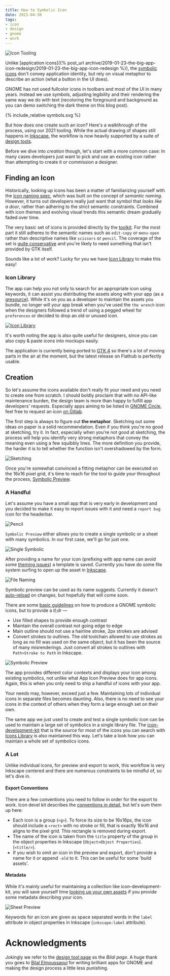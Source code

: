 ```yaml
---
title: How to Symbolic Icon
date: 2021-04-30
tags:
- icon
- design
- gnome
- work
---
```

![Icon Tooling](icon-tooling.svg)

Unlike [application icons]({% post_url archive/2019-01-23-the-big-app-icon-redesign/2019-01-23-the-big-app-icon-redesign %}), the [symbolic icons](https://teams.pages.gitlab.gnome.org/Design/hig-www/guidelines/ui-icons.html) don't convey application identity, but rely on visual metaphor to describe an action (what a button in the UI does).

GNOME has not used fullcolor icons in toolbars and most of the UI in many years. Instead we use symbols, adjusting legibility and their rendering the same way we do with text (recoloring the foreground and background as you can demo switching the dark theme on this blog post).

{% include_relative symbols.svg %}

But how does one create such an icon? Here's a walkthrough of the process, using our 2021 tooling. While the actual drawing of shapes still happens in [Inkscape](https://flathub.org/apps/details/org.inkscape.Inkscape), the workflow is now heavily supported by a suite of [design tools](https://tools.design.gnome.org).


Before we dive into *creation* though, let's start with a more common case: In many cases developers just want to pick and use an existing icon rather than attempting to create it or commission a designer.

## Finding an Icon

Historically, looking up icons has been a matter of familiarizing yourself with the [icon naming spec](https://developer.gnome.org/icon-naming-spec/), which was built on the concept of *semantic naming*. However, it turns out developers really just want that symbol that *looks like a door*, rather than adhering to the strict semantic constraints. Combined with icon themes and evolving visual trends this semantic dream gradually faded over time.

The very basic set of icons is provided directly by the [toolkit](https://gtk.org). For the most part it still adheres to the semantic names such as `edit-copy` or `menu-open` rather than descriptive names like `scissors` or `pencil`. The coverage of the set is [quite conservative](https://gitlab.gnome.org/GNOME/gtk/-/tree/master/gtk/icons/scalable) and you're likely to need something that isn't provided by GTK itself. 

Sounds like a lot of work? Lucky for you we have [Icon Library](https://flathub.org/apps/details/org.gnome.design.IconLibrary) to make this easy!

### Icon Library

The app can help you not only to search for an appropriate icon using keywords, it can assist you distributing the assets along with your app (as a [gresource](https://developer.gnome.org/gio/stable/GResource.html)). While it's on you as a developer to maintain the assets you bundle, no longer will your app break when you've used the `the wrench` icon when the designers followed a trend of using a pegged wheel for `preferences` or decided to drop an old or unused icon.

[![Icon Library](icon-library.png)](https://flathub.org/apps/details/org.gnome.design.IconLibrary)

It's worth noting the app is also quite useful for designers, since you can also copy & paste icons into mockups easily.

The application is currently being ported to [GTK 4](https://gtk.org) so there's a lot of moving parts in the air at the moment, but the latest release on Flathub is perfectly usable.

## Creation

So let's assume the icons available don't really fit your need and you need to create one from scratch. I should boldly proclaim that with no API-like maintenance burden, the design team is more than happy to fulfill app developers' requests. Especially apps aiming to be listed in [GNOME Circle](https://circle.gnome.org), feel free to request an icon [on Gitlab](https://gitlab.gnome.org/Teams/Design/icon-development-kit/-/issues). 

The first step is always to figure out **the metaphor**. Sketching out some ideas on paper is a solid recommendation. Even if you think you're no good at sketching, try it. In fact, especially when you're not good at sketching, the process will help you identify very strong metaphors that convey the meaning even using a few squibbly lines. The more definition you provide, the harder it is to tell whether the function isn't overshadowed by the form.

![Sketching](sketching.png)

Once you're somewhat convinced a fitting metaphor can be executed on the 16x16 pixel grid, it's time to reach for the tool to guide your throughout the process, [Symbolic Preview](https://flathub.org/apps/details/org.gnome.design.SymbolicPreview).

### A Handful

Let's assume you have a small app that is very early in development and you decided to make it easy to report issues with it and need a `report bug` icon for the headerbar.

![Pencil](pencil.jpg)

`Symbolic Preview` either allows you to create a single symbolic or a sheet with many symbolics. In our first case, we'll go for just one.

![Single Symbolic](single-vs-many.png)

After providing a name for your icon (prefixing with app name can avoid some [theming issues](https://gitlab.gnome.org/GNOME/gnome-screenshot/-/issues/125)) a template is saved. Currently you have do some file system surfing to open up the asset in [Inkscape](https://flathub.org/apps/details/org.inkscape.Inkscape).

![File Naming](single-1.png)

Symbolic preview can be used as its name suggests. Currently it doesn't [auto-reload](https://gitlab.gnome.org/World/design/symbolic-preview/-/issues/26) on changes, but hopefully that will come soon. 

There are some [basic guidelines](https://teams.pages.gitlab.gnome.org/Design/hig-www/guidelines/ui-icons.html) on how to produce a GNOME symbolic icons, but to provide a *tl;dr* &mdash; 

* Use filled shapes to provide enough contrast
* Maintain the overall contrast not going edge to edge
* Main outline should not use a hairline stroke, 2px strokes are advised
* Convert strokes to outlines. The old toolchain allowed to use strokes as long as no fill was used on the same object, but it has been the source of many misrenderings. Just convert all strokes to outlines with `Path>Stroke to Path` in Inkscape.

![Symbolic Preview](single-2.png)

The app provides different color contexts and displays your icon among existing symbolics, not unlike what App Icon Preview does for app icons. Again, this is when you only need to ship a handful of icons with your app.

Your needs may, however, exceed just a few. Maintaining lots of individual icons in separate files becomes daunting. Also, there is no need to see your icons in the context of others when they form a large enough set on their own. 

The same app we just used to create and test a single symbolic icon can be used to maintain a large set of symbolics in a single library file. The [icon-development-kit](https://gitlab.gnome.org/Teams/Design/icon-development-kit) that is the source for most of the icons you can search with [Icons Library](https://flathub.org/apps/details/org.gnome.design.IconLibrary) is also maintained this way. Let's take a look how you can maintain a whole set of symbolics icons.

### A Lot

Unlike individual icons, for preview and export to work, this workflow is very Inkscape centered and there are numerous constraints to be mindful of, so let's dive in.

#### Export Conventions
There are a few conventions you need to follow in order for the export to work. Icon devel kit describes the [conventions in detail](https://gitlab.gnome.org/Teams/Design/icon-development-kit), but let's sum them up here:

- Each icon is a group (`<g>`). To force its size to be 16x16px, the icon should include a `<rect>` with no stroke or fill, that is exactly 16x16 and aligns to the pixel grid. This rectangle is removed during export.
- The name of the icon is taken from the `title` property of the group in the object properties in Inkscape (`Object>Object Properties`). (`<title/>`).
- If you wish to omit an icon in the preview and export, don't provide a name for it or append `-old` to it. This can be useful for some 'build assets'.

#### Metadata
While it's mainly useful for maintaining a collection like icon-development-kit, you will save yourself time [looking up your own assets](https://gitlab.gnome.org/World/design/symbolic-preview/-/issues/31) if you provide some metadata describing your icon. 

![Sheet Preview](multiple-1.png)

Keywords for an icon are given as space separated words in the `label` attribute in object properties in Inkscape (`inkscape:label` attribute).


# Acknowledgments

Jokingly we refer to the [design tool page](https://tools.design.gnome.org) as the *Bilal page*. A huge thank you goes to [Bilal Elmoussaoui](https://belmoussaoui.com/) for writing brilliant apps for GNOME and making the design process a little less punishing.

<style type="text/css">
#symbols {
  width: 100%;
}

#symbols g.symbolic { fill:#000; }
body[data-theme="dark"] #symbols g.symbolic {
	fill:#fff; 
}

</style>
